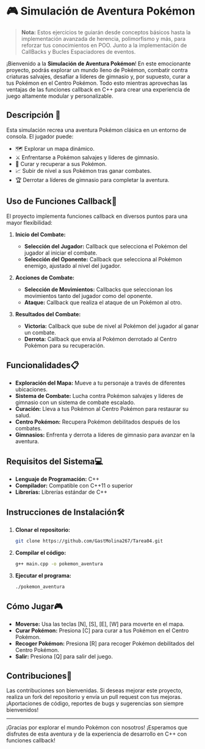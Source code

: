 # 🎮 Simulación de Aventura Pokémon

> **Nota:** Estos ejercicios te guiarán desde conceptos básicos hasta la implementación avanzada de herencia, polimorfismo y más, para reforzar tus conocimientos en POO. Junto a la implementación de CallBacks y Bucles Espaciadores de eventos.

¡Bienvenido a la **Simulación de Aventura Pokémon**! En este emocionante proyecto, podrás explorar un mundo lleno de Pokémon, combatir contra criaturas salvajes, desafiar a líderes de gimnasio y, por supuesto, curar a tus Pokémon en el Centro Pokémon. Todo esto mientras aprovechas las ventajas de las funciones callback en C++ para crear una experiencia de juego altamente modular y personalizable.

## Descripción 🚀

Esta simulación recrea una aventura Pokémon clásica en un entorno de consola. El jugador puede:
- 🗺️ Explorar un mapa dinámico.
- ⚔️ Enfrentarse a Pokémon salvajes y líderes de gimnasio.
- 🏥 Curar y recuperar a sus Pokémon.
- 📈 Subir de nivel a sus Pokémon tras ganar combates.
- 🏆 Derrotar a líderes de gimnasio para completar la aventura.

## Uso de Funciones Callback🔧 

El proyecto implementa funciones callback en diversos puntos para una mayor flexibilidad:

1. **Inicio del Combate:**
   - **Selección del Jugador:** Callback que selecciona el Pokémon del jugador al iniciar el combate.
   - **Selección del Oponente:** Callback que selecciona al Pokémon enemigo, ajustado al nivel del jugador.

2. **Acciones de Combate:**
   - **Selección de Movimientos:** Callbacks que seleccionan los movimientos tanto del jugador como del oponente.
   - **Ataque:** Callback que realiza el ataque de un Pokémon al otro.

3. **Resultados del Combate:**
   - **Victoria:** Callback que sube de nivel al Pokémon del jugador al ganar un combate.
   - **Derrota:** Callback que envía al Pokémon derrotado al Centro Pokémon para su recuperación.

## Funcionalidades📋 

- **Exploración del Mapa:** Mueve a tu personaje a través de diferentes ubicaciones.
- **Sistema de Combate:** Lucha contra Pokémon salvajes y líderes de gimnasio con un sistema de combate escalado.
- **Curación:** Lleva a tus Pokémon al Centro Pokémon para restaurar su salud.
- **Centro Pokémon:** Recupera Pokémon debilitados después de los combates.
- **Gimnasios:** Enfrenta y derrota a líderes de gimnasio para avanzar en la aventura.

## Requisitos del Sistema💻 

- **Lenguaje de Programación:** C++
- **Compilador:** Compatible con C++11 o superior
- **Librerías:** Librerías estándar de C++

## Instrucciones de Instalación🛠️ 

1. **Clonar el repositorio:**
   ```bash
   git clone https://github.com/GastMolina267/Tarea04.git
2. **Compilar el código:**
    ```bash
    g++ main.cpp -o pokemon_aventura
3. **Ejecutar el programa:**
    ```bash
    ./pokemon_aventura

## Cómo Jugar🎮 
- **Moverse:** Usa las teclas [N], [S], [E], [W] para moverte en el mapa.
- **Curar Pokémon:** Presiona [C] para curar a tus Pokémon en el Centro Pokémon.
- **Recoger Pokémon:** Presiona [R] para recoger Pokémon debilitados del Centro Pokémon.
- **Salir:** Presiona [Q] para salir del juego.

## Contribuciones🤝 
Las contribuciones son bienvenidas. Si deseas mejorar este proyecto, realiza un fork del repositorio y envía un pull request con tus mejoras. ¡Aportaciones de código, reportes de bugs y sugerencias son siempre bienvenidos!

---
¡Gracias por explorar el mundo Pokémon con nosotros! ¡Esperamos que disfrutes de esta aventura y de la experiencia de desarrollo en C++ con funciones callback!